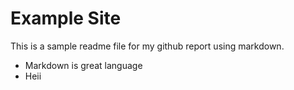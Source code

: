 # Example Site

This is a sample readme file for my github report using markdown.
* Markdown is great language
* Heii
